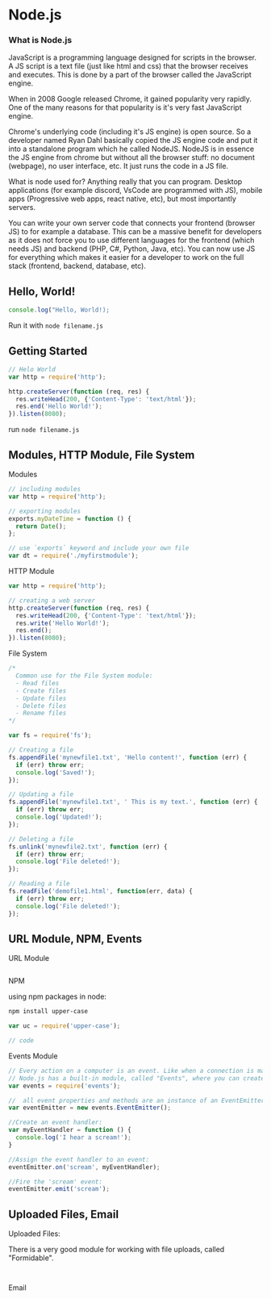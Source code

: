 # Node.js

### What is Node.js

JavaScript is a programming language designed for scripts in the browser. A JS script is a text file (just like html and css) that the browser receives and executes. This is done by a part of the browser called the JavaScript engine.

When in 2008 Google released Chrome, it gained popularity very rapidly. One of the many reasons for that popularity is it's very fast JavaScript engine.

Chrome's underlying code (including it's JS engine) is open source. So a developer named Ryan Dahl basically copied the JS engine code and put it into a standalone program which he called NodeJS. NodeJS is in essence the JS engine from chrome but without all the browser stuff: no document (webpage), no user interface, etc. It just runs the code in a JS file.

What is node used for? Anything really that you can program. Desktop applications (for example discord, VsCode are programmed with JS), mobile apps (Progressive web apps, react native, etc), but most importantly servers.

You can write your own server code that connects your frontend (browser JS) to for example a database. This can be a massive benefit for developers as it does not force you to use different languages for the frontend (which needs JS) and backend (PHP, C#, Python, Java, etc). You can now use JS for everything which makes it easier for a developer to work on the full stack (frontend, backend, database, etc).

## Hello, World!

```js
console.log("Hello, World!);
```
Run it with `node filename.js`

## Getting Started

```js
// Helo World
var http = require('http');

http.createServer(function (req, res) {
  res.writeHead(200, {'Content-Type': 'text/html'});
  res.end('Hello World!');
}).listen(8080);

```
run `node filename.js`

## Modules, HTTP Module, File System

Modules
```js
// including modules
var http = require('http');

// exporting modules
exports.myDateTime = function () {
  return Date();
};

// use `exports` keyword and include your own file
var dt = require('./myfirstmodule');
```

HTTP Module
```js
var http = require('http');

// creating a web server
http.createServer(function (req, res) {
  res.writeHead(200, {'Content-Type': 'text/html'});
  res.write('Hello World!');
  res.end();
}).listen(8080);
```

File System
```js
/*
  Common use for the File System module:
  - Read files
  - Create files
  - Update files
  - Delete files
  - Rename files
*/

var fs = require('fs');

// Creating a file
fs.appendFile('mynewfile1.txt', 'Hello content!', function (err) {
  if (err) throw err;
  console.log('Saved!');
});

// Updating a file
fs.appendFile('mynewfile1.txt', ' This is my text.', function (err) {
  if (err) throw err;
  console.log('Updated!');
});

// Deleting a file
fs.unlink('mynewfile2.txt', function (err) {
  if (err) throw err;
  console.log('File deleted!');
});

// Reading a file
fs.readFile('demofile1.html', function(err, data) {
  if (err) throw err;
  console.log('File deleted!');
});
```

## URL Module, NPM, Events

URL Module
```js

```

NPM

using npm packages in node:
```sh
npm install upper-case
```
```js
var uc = require('upper-case');

// code
```

Events Module
```js
// Every action on a computer is an event. Like when a connection is made or a file is opened.
// Node.js has a built-in module, called "Events", where you can create-, fire-, and listen for- your own events.
var events = require('events');

//  all event properties and methods are an instance of an EventEmitter object. Create one to use events.
var eventEmitter = new events.EventEmitter();

//Create an event handler:
var myEventHandler = function () {
  console.log('I hear a scream!');
}

//Assign the event handler to an event:
eventEmitter.on('scream', myEventHandler);

//Fire the 'scream' event:
eventEmitter.emit('scream');
```

## Uploaded Files, Email

Uploaded Files:

There is a very good module for working with file uploads, called "Formidable".
```sh

```
```js

```

Email
```js

```

